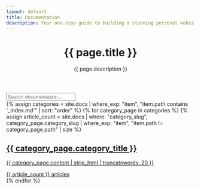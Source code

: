 ```yaml
---
layout: default
title: Documentation
description: Your one-stop guide to building a stunning personal website, portfolio, and blog. Become a Trailblazer on the web.
---
```


<div class="sf-container">

  <header class="docs-home-header">
    <h1 class="sf-h1">{{ page.title }}</h1>
    <p class="sf-text--large sf-text--muted">{{ page.description }}</p>
  </header>

  <div class="docs-home-search">
    <i class="ph-bold ph-magnifying-glass docs-home-search__icon"></i>
    <input type="search" id="docs-search-input" class="docs-home-search__input" placeholder="Search documentation...">
  </div>
  <div class="docs-home-grid" id="docs-home-grid">
    {% assign categories = site.docs | where_exp: "item", "item.path contains '_index.md'" | sort: "order" %}
    {% for category_page in categories %}
      {% assign article_count = site.docs | where: "category_slug", category_page.category_slug | where_exp: "item", "item.path != category_page.path" | size %}
      <a href="{{ category_page.url | relative_url }}" class="docs-home-card" data-category-title="{{ category_page.category_title | downcase }}">
        <div class="docs-home-card__header">
          <i class="ph-bold ph-{{ category_page.category_icon | default: 'folder' }} docs-home-card__icon"></i>
          <h2 class="docs-home-card__title">{{ category_page.category_title }}</h2>
        </div>
        <p class="docs-home-card__description">
          {{ category_page.content | strip_html | truncatewords: 20 }}
        </p>
        <div class="docs-home-card__footer">
          <i class="ph-bold ph-book-open"></i>
          <span>{{ article_count }} articles</span>
        </div>
      </a>
    {% endfor %}
  </div>
</div>
<script>
document.addEventListener('DOMContentLoaded', () => {
  const searchInput = document.getElementById('docs-search-input');
  const grid = document.getElementById('docs-home-grid');
  
  if (searchInput && grid) {
    const allCards = Array.from(grid.querySelectorAll('.docs-home-card'));

    searchInput.addEventListener('input', (e) => {
      const searchTerm = e.target.value.toLowerCase().trim();

      allCards.forEach(card => {
        const title = card.dataset.categoryTitle || '';
        const isVisible = title.includes(searchTerm);
        card.classList.toggle('is-hidden', !isVisible);
      });
    });
  }
});
</script>